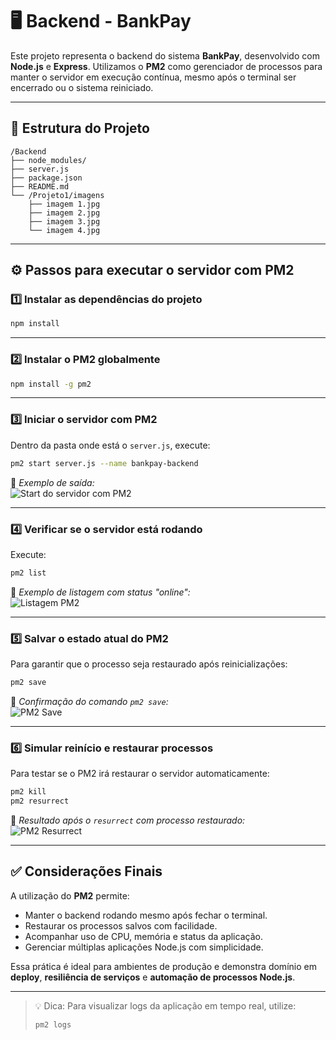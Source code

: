 # 🖥️ Backend - BankPay

Este projeto representa o backend do sistema **BankPay**, desenvolvido com **Node.js** e **Express**. Utilizamos o **PM2** como gerenciador de processos para manter o servidor em execução contínua, mesmo após o terminal ser encerrado ou o sistema reiniciado.

---

## 📁 Estrutura do Projeto

```
/Backend
├── node_modules/
├── server.js
├── package.json
├── README.md
└── /Projeto1/imagens
    ├── imagem 1.jpg
    ├── imagem 2.jpg
    ├── imagem 3.jpg
    └── imagem 4.jpg
```

---

## ⚙️ Passos para executar o servidor com PM2

### 1️⃣ Instalar as dependências do projeto

```bash
npm install
```

---

### 2️⃣ Instalar o PM2 globalmente

```bash
npm install -g pm2
```

---

### 3️⃣ Iniciar o servidor com PM2

Dentro da pasta onde está o `server.js`, execute:

```bash
pm2 start server.js --name bankpay-backend
```

📸 *Exemplo de saída:*  
![Start do servidor com PM2](./Projeto1/imagens/imagem1.jpg)

---

### 4️⃣ Verificar se o servidor está rodando

Execute:

```bash
pm2 list
```

📸 *Exemplo de listagem com status "online":*  
![Listagem PM2](./Projeto1/imagens/imagem2.jpg)

---

### 5️⃣ Salvar o estado atual do PM2

Para garantir que o processo seja restaurado após reinicializações:

```bash
pm2 save
```

📸 *Confirmação do comando `pm2 save`:*  
![PM2 Save](./Projeto1/imagens/imagem3.jpg)

---

### 6️⃣ Simular reinício e restaurar processos

Para testar se o PM2 irá restaurar o servidor automaticamente:

```bash
pm2 kill
pm2 resurrect
```

📸 *Resultado após o `resurrect` com processo restaurado:*  
![PM2 Resurrect](./Projeto1/imagens/imagem4.jpg)

---

## ✅ Considerações Finais

A utilização do **PM2** permite:

- Manter o backend rodando mesmo após fechar o terminal.
- Restaurar os processos salvos com facilidade.
- Acompanhar uso de CPU, memória e status da aplicação.
- Gerenciar múltiplas aplicações Node.js com simplicidade.

Essa prática é ideal para ambientes de produção e demonstra domínio em **deploy**, **resiliência de serviços** e **automação de processos Node.js**.

---

> 💡 Dica: Para visualizar logs da aplicação em tempo real, utilize:
> ```bash
> pm2 logs
> ```
